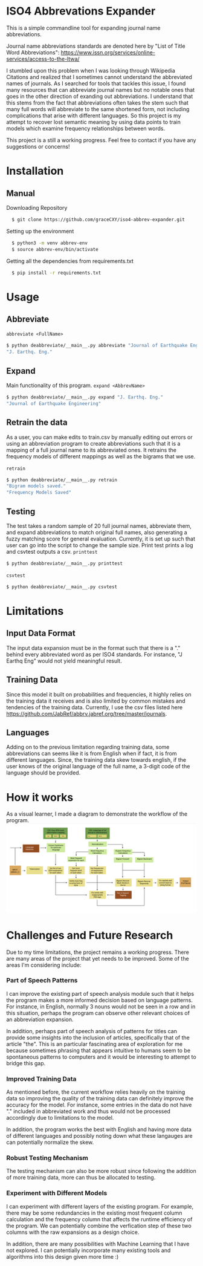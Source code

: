 # ISO4 Abbrevations Expander
This is a simple commandline tool for expanding journal name abbreviations. 

Journal name abbreviations standards are denoted here by "List of Title Word Abbreviations": https://www.issn.org/services/online-services/access-to-the-ltwa/

I stumbled upon this problem when I was looking through Wikipedia Citations and realized that I sometimes cannot understand the abbreviated names of journals. As I searched for tools that tackles this issue, I found many resources that can abbreviate journal names but no notable ones that goes in the other direction of exanding out abbreviations. I understand that this stems from the fact that abbreviations often takes the stem such that many full words will abbreviate to the same shortened form, not including complications that arise with different languages. So this project is my attempt to recover lost semantic meaning by using data points to train models which examine frequency relationships between words. 

This project is a still a working progress. Feel free to contact if you have any suggestions or concerns!

# Installation
## Manual
Downloading Repository
```bash
  $ git clone https://github.com/graceCXY/iso4-abbrev-expander.git
```
Setting up the environment
```bash
  $ python3 -m venv abbrev-env
  $ source abbrev-env/bin/activate
```
Getting all the dependencies from requirements.txt
```bash
  $ pip install -r requirements.txt
```

# Usage
## Abbreviate
`abbreviate <FullName>`
```bash
$ python deabbreviate/__main__.py abbreviate "Journal of Earthquake Engineering"
"J. Earthq. Eng."
```
## Expand
Main functionality of this program. 
`expand <AbbrevName>`
```bash
$ python deabbreviate/__main__.py expand "J. Earthq. Eng."
"Journal of Earthquake Engineering"
```
## Retrain the data
As a user, you can make edits to train.csv by manually editing out errors or using an abbreviation program to create abbreviations such that it is a mapping of a full journal name to its abbreviated ones. It retrains the frequency models of different mappings as well as the bigrams that we use. 

`retrain`
```bash
$ python deabbreviate/__main__.py retrain
"Bigram models saved."
"Frequency Models Saved"
```

## Testing
The test takes a random sample of 20 full journal names, abbreviate them, and expand abbreviations to match original full names, also generating a fuzzy matching score for general evaluation. Currently, it is set up such that user can go into the script to change the sample size. Print test prints a log and csvtest outputs a csv.
`printtest`
```bash 
$ python deabbreviate/__main__.py printtest
```
`csvtest`
```bash 
$ python deabbreviate/__main__.py csvtest
```

# Limitations 
## Input Data Format 
The input data expansion must be in the format such that there is a "." behind every abbreviated word as per ISO4 standards. For instance, "J Earthq Eng" would not yield meaningful result.

## Training Data
Since this model it built on probabilities and frequencies, it highly relies on the training data it receives and is also limited by common mistakes and tendencies of the training data. Currently, I use the csv files listed here https://github.com/JabRef/abbrv.jabref.org/tree/master/journals.

## Languages 
Adding on to the previous limitation regarding training data, some abbreviations can seems like it is from English when if fact, it is from different languages. Since, the training data skew towards english, if the user knows of the original language of the full name, a 3-digit code of the language should be provided.



# How it works
As a visual learner, I made a diagram to demonstrate the workflow of the program. 
![alt text](https://github.com/graceCXY/iso4-abbrev-expander/blob/master/deabbreviate/workflow_diagram.png)


# Challenges and Future Research
Due to my time limitations, the project remains a working progress. There are many areas of the project that yet needs to be improved. Some of the areas I'm considering include: 

### Part of Speech Patterns 
I can improve the existing part of speech analysis module such that it helps the program makes a more informed decision based on language patterns. For instance, in English, normally 3 nouns would not be seen in a row and in this situation, perhaps the program can observe other relevant choices of an abbreviation expansion. 

In addition, perhaps part of speech analysis of patterns for titles can provide some insights into the inclusion of articles, specifically that of the article "the". This is an particular fascinating area of exploration for me because sometimes phrasing that appears intuitive to humans seem to be spontaneous patterns to computers and it would be interesting to attempt to bridge this gap.  

### Improved Training Data
As mentioned before, the current workflow relies heavily on the training data so improving the quality of the training data can definitely improve the accuracy for the model. For instance, some entries in the data do not have "." included in abbreviated work and thus would not be processed accordingly due to limitations to the model. 

In addition, the program works the best with English and having more data of different languages and possibly noting down what these langauges are can potentially normalize the skew. 

### Robust Testing Mechanism 
The testing mechanism can also be more robust since following the addition of more training data, more can thus be allocated to testing. 

### Experiment with Different Models
I can experiment with different layers of the existing program. For example, there may be some redundancies in the existing most frequent column calculation and the frequency column that affects the runtime efficiency of the program. We can potentially combine the verfication step of these two columns with the raw expansions as a design choice. 

In addition, there are many possibilities with Machine Learning that I have not explored. I can potentially incorporate many existing tools and algorithms into this design given more time :) 

